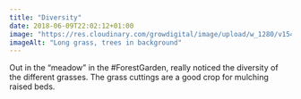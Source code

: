 ```yaml
---
title: "Diversity"
date: 2018-06-09T22:02:12+01:00
image: "https://res.cloudinary.com/growdigital/image/upload/w_1280/v1544219347/meadow-28824815048.jpg"
imageAlt: "Long grass, trees in background"
---
```


Out in the “meadow” in the #ForestGarden, really noticed the diversity of the different grasses. The grass cuttings are a good crop for mulching raised beds.
